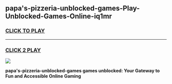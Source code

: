 
## papa's-pizzeria-unblocked-games-Play-Unblocked-Games-Online-iq1mr
<h3>
<a href="https://premium76.site?title=papa's-pizzeria-unblocked-games&ref=25A">CLICK TO PLAY</a></h3>
<hr>

<h3>
<a href="https://premium76.site?title=papa's-pizzeria-unblocked-games&ref=25A">CLICK 2 PLAY</a>
  
</h3>

<a href="https://premium76.site?title=papa's-pizzeria-unblocked-games&ref=25A"><img src="https://clearcache.store/games.png"></a>


**papa's-pizzeria-unblocked-games games unblocked: Your Gateway to Fun and Accessible Online Gaming**
